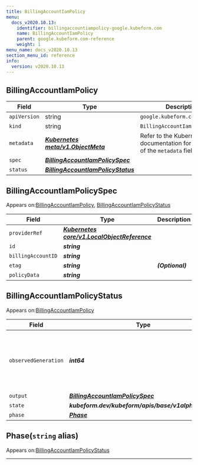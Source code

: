 ```yaml
---
title: BillingAccountIamPolicy
menu:
  docs_v2020.10.13:
    identifier: billingaccountiampolicy-google.kubeform.com
    name: BillingAccountIamPolicy
    parent: google.kubeform.com-reference
    weight: 1
menu_name: docs_v2020.10.13
section_menu_id: reference
info:
  version: v2020.10.13
---
```


## BillingAccountIamPolicy
| Field | Type | Description |
| ------ | ----- | ----------- |
| `apiVersion` | string | `google.kubeform.com/v1alpha1` |
|    `kind` | string | `BillingAccountIamPolicy` |
| `metadata` | ***[Kubernetes meta/v1.ObjectMeta](https://kubernetes.io/docs/reference/generated/kubernetes-api/v1.13/#objectmeta-v1-meta)***|Refer to the Kubernetes API documentation for the fields of the `metadata` field.|
| `spec` | ***[BillingAccountIamPolicySpec](#billingaccountiampolicyspec)***||
| `status` | ***[BillingAccountIamPolicyStatus](#billingaccountiampolicystatus)***||
## BillingAccountIamPolicySpec

Appears on:[BillingAccountIamPolicy](#billingaccountiampolicy), [BillingAccountIamPolicyStatus](#billingaccountiampolicystatus)

| Field | Type | Description |
| ------ | ----- | ----------- |
| `providerRef` | ***[Kubernetes core/v1.LocalObjectReference](https://kubernetes.io/docs/reference/generated/kubernetes-api/v1.13/#localobjectreference-v1-core)***||
| `id` | ***string***||
| `billingAccountID` | ***string***||
| `etag` | ***string***| ***(Optional)*** |
| `policyData` | ***string***||
## BillingAccountIamPolicyStatus

Appears on:[BillingAccountIamPolicy](#billingaccountiampolicy)

| Field | Type | Description |
| ------ | ----- | ----------- |
| `observedGeneration` | ***int64***| ***(Optional)*** Resource generation, which is updated on mutation by the API Server.|
| `output` | ***[BillingAccountIamPolicySpec](#billingaccountiampolicyspec)***| ***(Optional)*** |
| `state` | ***kubeform.dev/kubeform/apis/base/v1alpha1.State***| ***(Optional)*** |
| `phase` | ***[Phase](#phase)***| ***(Optional)*** |
## Phase(`string` alias)

Appears on:[BillingAccountIamPolicyStatus](#billingaccountiampolicystatus)

---
